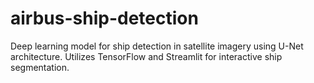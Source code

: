 # airbus-ship-detection
Deep learning model for ship detection in satellite imagery using U-Net architecture. Utilizes TensorFlow and Streamlit for interactive ship segmentation.
